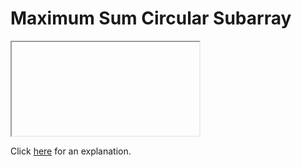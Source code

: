 # Maximum Sum Circular Subarray 

<iframe></iframe>

Click [here](Explanation.md) for an explanation.

